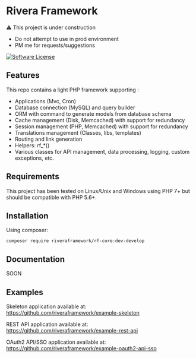Rivera Framework
==========

:warning: This project is under construction
* Do not attempt to use in prod environment
* PM me for requests/suggestions

[![Software License](https://img.shields.io/badge/license-MIT-blue.svg)](LICENSE)

## Features

This repo contains a light PHP framework supporting :

* Applications (Mvc, Cron)
* Database connection (MySQL) and query builder
* ORM with command to generate models from database schema
* Cache management (Disk, Memcached) with support for redundancy
* Session management (PHP, Memcached) with support for redundancy
* Translations management (Classes, libs, templates)
* Routing and link generation
* Helpers: rf_*()
* Various classes for API management, data processing, logging, custom exceptions, etc.

## Requirements

This project has been tested on Linux/Unix and Windows using PHP 7+ but should be compatible with PHP 5.6+.

## Installation

Using composer:

    composer require riveraframework/rf-core:dev-develop

## Documentation

SOON

## Examples

Skeleton application available at:
https://github.com/riveraframework/example-skeleton

REST API application available at:
https://github.com/riveraframework/example-rest-api

OAuth2 API/SSO application available at:
https://github.com/riveraframework/example-oauth2-api-sso